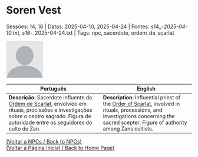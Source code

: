 
# Soren Vest

Sessões: 14, 16 | Datas: 2025-04-10, 2025-04-24 | Fontes: s14_-_2025-04-10.txt, s16_-_2025-04-24.txt | Tags: npc, sacerdote, ordem_de_scarlat

![Soren Vest](blank.png)

| Português | English |
|-----------|---------|
| **Descrição:** Sacerdote influente da [Ordem de Scarlat](templo_ordem_de_scarlat.md), envolvido em rituais, procissões e investigações sobre o ceptro sagrado. Figura de autoridade entre os seguidores do culto de Zan. | **Description:** Influential priest of the [Order of Scarlat](templo_ordem_de_scarlat.md), involved in rituals, processions, and investigations concerning the sacred scepter. Figure of authority among Zans cultists. |

[(Voltar a NPCs / Back to NPCs)](npcs_list.md)  
[(Voltar à Página Inicial / Back to Home Page)](home.md)



















